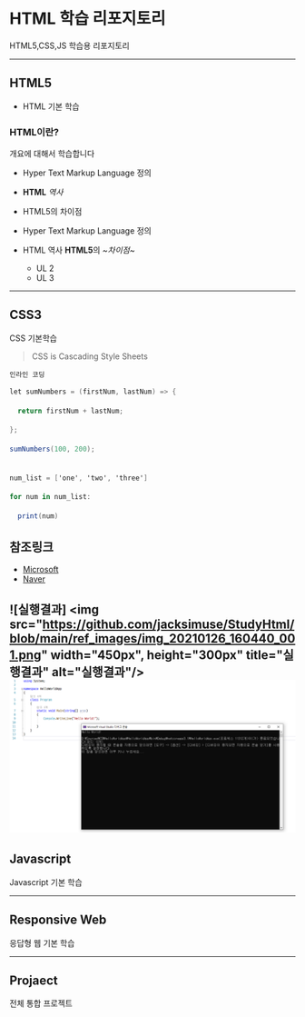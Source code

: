 # HTML 학습 리포지토리
HTML5,CSS,JS 학습용 리포지토리


------------------------------------

## HTML5
- HTML 기본 학습

### HTML이란?
개요에 대해서 학습합니다
- Hyper Text Markup Language 정의
- __HTML__ _역사_
- HTML5의 차이점

- Hyper Text Markup Language 정의
- HTML 역사
**HTML5**의 _~차이점~_
  - UL 2
  - UL 3

-----------------------------------
## CSS3
CSS 기본학습

> CSS is Cascading Style Sheets

`인라인 코딩`


```csharp
let sumNumbers = (firstNum, lastNum) => {

  return firstNum + lastNum;

};

sumNumbers(100, 200);


num_list = ['one', 'two', 'three']

for num in num_list:

  print(num)

```

참조링크
-----------
- [Microsoft](https://www.microsoft.com)
- [Naver](http://www.naver.com)

![실행결과]
<img src="https://github.com/jacksimuse/StudyHtml/blob/main/ref_images/img_20210126_160440_001.png" width="450px", height="300px" title="실행결과" alt="실행결과"/>
![실행결과](/ref_images/img_20210126_160440_001.png "실행결과")
-----------------------------------

## Javascript
Javascript 기본 학습

---------------------------------------

## Responsive Web
응답형 웹 기본 학습

------------------------------------

## Projaect
전체 통합 프로젝트
